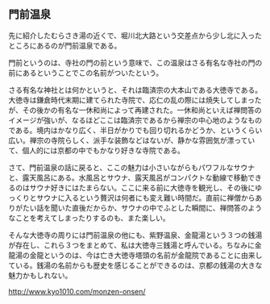 ## 門前温泉

先に紹介したむらさき湯の近くで、堀川北大路という交差点から少し北に入ったところにあるのが門前温泉である。

門前というのは、寺社の門の前という意味で、この温泉はさる有名な寺社の門の前にあるということでこの名前がついたという。

さる有名な神社とは何かというと、それは臨済宗の大本山である大徳寺である。大徳寺は鎌倉時代末期に建てられた寺院で、応仁の乱の際には焼失してしまったが、その後かの有名な一休和尚によって再建された。一休和尚といえば禅問答のイメージが強いが、なるほどここは臨済宗であるから禅宗の中心地のようなものである。境内はかなり広く、半日がかりでも回り切れるかどうか、というくらい広い。禅宗の寺院らしく、派手な装飾などはないが、静かな雰囲気が漂っていて、個人的には京都の中でもかなり好きな寺院である。

さて、門前温泉の話に戻ると、ここの魅力は小さいながらもパワフルなサウナと、露天風呂にある。水風呂とサウナ、露天風呂がコンパクトな動線で移動できるのはサウナ好きにはたまらない。ここに来る前に大徳寺を観光し、その後にゆっくりとサウナに入るという贅沢は何者にも変え難い時間だ。直前に禅僧からありがたい話を聞いた直後だからか、サウナの中でふとした瞬間に、禅問答のようなことを考えてしまったりするのも、また楽しい。

そんな大徳寺の周りには門前温泉の他にも、紫野温泉、金龍湯という３つの銭湯が存在し、これら３つをまとめて、私は大徳寺三銭湯と呼んでいる。ちなみに金龍湯の金龍というのは、今は亡き大徳寺塔頭の名前が金龍院であることに由来している。銭湯の名前からも歴史を感じることができるのは、京都の銭湯の大きな魅力かもしれない。

http://www.kyo1010.com/monzen-onsen/